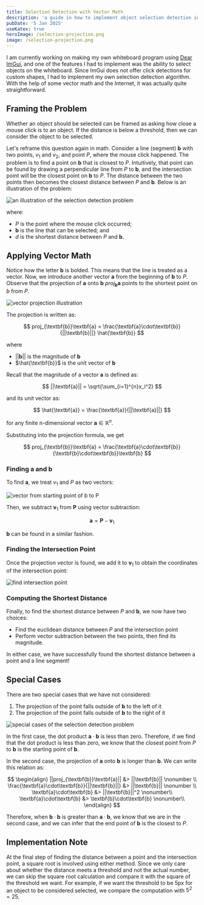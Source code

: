 ```yaml
---
title: Selection Detection with Vector Math
description: 'a guide in how to implement object selection detection in canvas with vector math'
pubDate: '5 Jan 2025'
useKatex: true
heroImage: /selection-projection.png
image: /selection-projection.png
---
```


I am currently working on making my own whiteboard program using [Dear ImGui](https://github.com/ocornut/imgui), and one of the features I had to implement was the ability to select objects on the whiteboard. Since ImGui does not offer click detections for custom shapes, I had to implement my own selection detection algorithm. With the help of some vector math and the Internet, it was actually quite straightforward.

## Framing the Problem

Whether an object should be selected can be framed as asking how close a mouse click is to an object. If the distance is below a threshold, then we can consider the object to be selected.

Let's reframe this question again in math. Consider a line (segment) $\textbf{b}$ with two points, $v_1$ and $v_2$, and point $P$, where the mouse click happened. The problem is to find a point on $\textbf{b}$ that is closest to $P$. Intuitively, that point can be found by drawing a perpendicular line from $P$ to $\textbf{b}$, and the intersection point will be the closest point on $\textbf{b}$ to $P$. The distance between the two points then becomes the closest distance between $P$ and $\textbf{b}$. Below is an illustration of the problem:

<picture>
  <source srcset="/selection-detection-problem.png" media="(prefers-color-scheme: dark)" />
  <img alt="an illustration of the selection detection problem" src="/selection-detection-problem-light.png" />
</picture>

where:

- $P$ is the point where the mouse click occurred;
- $\textbf{b}$ is the line that can be selected; and
- $d$ is the shortest distance between $P$ and $\textbf{b}$.

## Applying Vector Math

Notice how the letter $\textbf{b}$ is bolded. This means that the line is treated as a vector. Now, we introduce another vector $\textbf{a}$ from the beginning of $\textbf{b}$ to $P$. Observe that the projection of $\textbf{a}$ onto $\textbf{b}$ $proj_{\textbf{b}}\textbf{a}$ points to the shortest point on $b$ from $P$.

<picture>
  <source srcset="/selection-projection.png" media="(prefers-color-scheme: dark)" />
  <img alt="vector projection illustration" src="/selection-projection-light.png" />
</picture>

The projection is written as:

$$
proj_{\textbf{b}}\textbf{a} = \frac{\textbf{a}\cdot\textbf{b}}{||\textbf{b}||} \hat{\textbf{b}}
$$

where

- $||\textbf{b}||$ is the magnitude of $\textbf{b}$
- $\hat{\textbf{b}}$ is the unit vector of $\textbf{b}$

Recall that the magnitude of a vector $\textbf{a}$ is defined as:

$$
||\textbf{a}|| = \sqrt{\sum_{i=1}^{n}x_i^2}
$$

and its unit vector as:

$$
\hat{\textbf{a}} = \frac{\textbf{a}}{||\textbf{a}||}
$$

for any finite n-dimensional vector $\textbf{a} \in \mathbb{R}^n$.

Substituting into the projection formula, we get

$$
proj_{\textbf{b}}\textbf{a} = \frac{\textbf{a}\cdot\textbf{b}}{\textbf{b}\cdot\textbf{b}}\textbf{b}
$$

### Finding $\textbf{a}$ and $\textbf{b}$

To find $\textbf{a}$, we treat $v_1$ and $P$ as two vectors:

<picture>
  <source srcset="/selection-detection-find-a.png" media="(prefers-color-scheme: dark)" />
  <img alt="vector from starting point of b to P" src="/selection-detection-find-a-light.png" />
</picture>

Then, we subtract $\textbf{v}_1$ from $\textbf{P}$ using vector subtraction:

$$
\textbf{a} = \textbf{P} - \textbf{v}_1
$$

$\textbf{b}$ can be found in a similar fashion.

### Finding the Intersection Point

Once the projection vector is found, we add it to $\textbf{v}_1$ to obtain the coordinates of the intersection point:

<picture>
  <source srcset="/selection-detection-find-intersection.png" media="(prefers-color-scheme: dark)" />
  <img alt="find intersection point" src="/selection-detection-find-intersection-light.png" />
</picture>

### Computing the Shortest Distance

Finally, to find the shortest distance between $P$ and $\textbf{b}$, we now have two choices:

- Find the euclidean distance between $P$ and the intersection point
- Perform vector subtraction between the two points, then find its magnitude.

In either case, we have successfully found the shortest distance between a point and a line segment!

## Special Cases

There are two special cases that we have not considered:

1. The projection of the point falls outside of $\textbf{b}$ to the left of it
2. The projection of the point falls outside of $\textbf{b}$ to the right of it

<picture>
  <source srcset="/selection-detection-special-cases.png" media="(prefers-color-scheme: dark)" />
  <img alt="special cases of the selection detection problem" src="/selection-detection-special-cases-light.png" />
</picture>

In the first case, the dot product $\textbf{a} \cdot \textbf{b}$ is less than zero. Therefore, if we find that the dot product is less than zero, we know that the closest point from $P$ to $\textbf{b}$ is the starting point of $\textbf{b}$.

In the second case, the projection of $\textbf{a}$ onto $\textbf{b}$ is longer than $\textbf{b}$. We can write this relation as:

$$
\begin{align}
||proj_{\textbf{b}}\textbf{a}|| &> ||\textbf{b}|| \nonumber \\
\frac{\textbf{a}\cdot\textbf{b}}{||\textbf{b}||} &> ||\textbf{b}|| \nonumber \\
\textbf{a}\cdot\textbf{b} &> ||\textbf{b}||^2 \nonumber\\
\textbf{a}\cdot\textbf{b} &> \textbf{b}\cdot\textbf{b} \nonumber\\
\end{align}
$$

Therefore, when $\textbf{b}\cdot\textbf{b}$ is greater than $\textbf{a}\cdot\textbf{b}$, we know that we are in the second case, and we can infer that the end point of $\textbf{b}$ is the closest to $P$.

## Implementation Note

At the final step of finding the distance between a point and the intersection point, a square root is involved using either method. Since we only care about whether the distance meets a threshold and not the actual number, we can skip the square root calculation and compare it with the square of the threshold we want. For example, if we want the threshold to be 5px for an object to be considered selected, we compare the computation with $5^2 = 25$.


